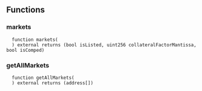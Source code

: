 


## Functions
### markets
```solidity
  function markets(
  ) external returns (bool isListed, uint256 collateralFactorMantissa, bool isComped)
```




### getAllMarkets
```solidity
  function getAllMarkets(
  ) external returns (address[])
```




